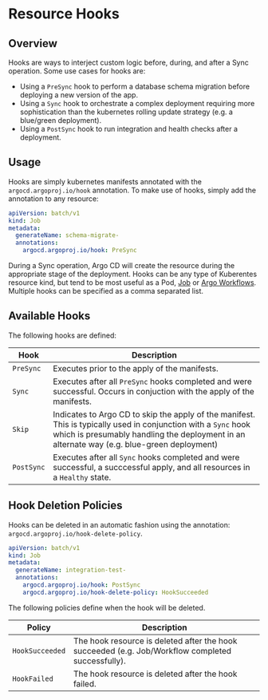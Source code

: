 # Resource Hooks

## Overview

Hooks are ways to interject custom logic before, during, and after a Sync operation. Some use cases
for hooks are:
* Using a `PreSync` hook to perform a database schema migration before deploying a new version of the app.
* Using a `Sync` hook to orchestrate a complex deployment requiring more sophistication than the
kubernetes rolling update strategy (e.g. a blue/green deployment).
* Using a `PostSync` hook to run integration and health checks after a deployment.

## Usage
Hooks are simply kubernetes manifests annotated with the `argocd.argoproj.io/hook` annotation. To
make use of hooks, simply add the annotation to any resource:

```yaml
apiVersion: batch/v1
kind: Job
metadata:
  generateName: schema-migrate-
  annotations:
    argocd.argoproj.io/hook: PreSync
```

During a Sync operation, Argo CD will create the resource during the appropriate stage of the
deployment. Hooks can be any type of Kuberentes resource kind, but tend to be most useful as a Pod,
[Job](https://kubernetes.io/docs/concepts/workloads/controllers/jobs-run-to-completion/)
or [Argo Workflows](https://github.com/argoproj/argo). Multiple hooks can be specified as a comma
separated list.

## Available Hooks
The following hooks are defined:

| Hook | Description |
|------|-------------|
| `PreSync` | Executes prior to the apply of the manifests. |
| `Sync`  | Executes after all `PreSync` hooks completed and were successful. Occurs in conjuction with the apply of the manifests. |
| `Skip` | Indicates to Argo CD to skip the apply of the manifest. This is typically used in conjunction with a `Sync` hook which is presumably handling the deployment in an alternate way (e.g. blue-green deployment) |
| `PostSync` | Executes after all `Sync` hooks completed and were successful, a succcessful apply, and all resources in a `Healthy` state. |


## Hook Deletion Policies

Hooks can be deleted in an automatic fashion using the annotation: `argocd.argoproj.io/hook-delete-policy`.

```yaml
apiVersion: batch/v1
kind: Job
metadata:
  generateName: integration-test-
  annotations:
    argocd.argoproj.io/hook: PostSync
    argocd.argoproj.io/hook-delete-policy: HookSucceeded
```

The following policies define when the hook will be deleted.

| Policy | Description |
|--------|-------------|
| `HookSucceeded` | The hook resource is deleted after the hook succeeded (e.g. Job/Workflow completed successfully). |
| `HookFailed` | The hook resource is deleted after the hook failed. |
